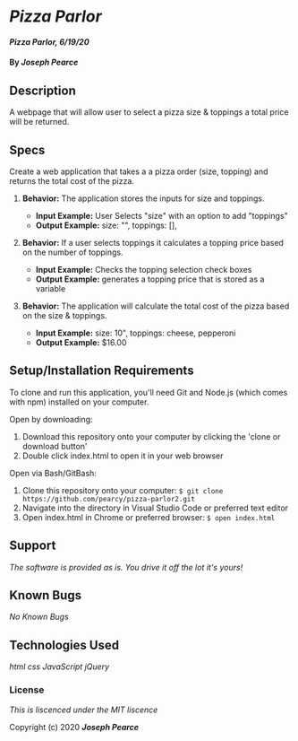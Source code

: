 # _Pizza Parlor_

#### _Pizza Parlor, 6/19/20_

#### By _**Joseph Pearce**_

## Description

A webpage that will allow user to select a pizza size & toppings a total price will be returned. 


## Specs

Create a web application that takes a a pizza order (size, topping) and returns the total cost of the pizza. 

1. **Behavior:** The application stores the inputs for size and toppings.
    * **Input Example:** User Selects "size" with an option to add "toppings"
    * **Output Example:** size: "", toppings: [], 

2. **Behavior:** If a user selects toppings it calculates a topping price based on the number of toppings.
    * **Input Example:** Checks the topping selection check boxes
    * **Output Example:** generates a topping price that is stored as a variable

3. **Behavior:** The application will calculate the total cost of the pizza based on the size & toppings. 
    * **Input Example:** size: 10", toppings: cheese, pepperoni
    * **Output Example:** $16.00


## Setup/Installation Requirements

To clone and run this application, you'll need Git and Node.js (which comes with npm) installed on your computer.

Open by downloading:
1. Download this repository onto your computer by clicking the 'clone or download button'
2. Double click index.html to open it in your web browser

Open via Bash/GitBash:
1. Clone this repository onto your computer:
`$ git clone https://github.com/pearcy/pizza-parlor2.git`
2. Navigate into the directory in Visual Studio Code or preferred text editor
3. Open index.html in Chrome or preferred browser:
`$ open index.html`


## Support

_The software is provided as is. You drive it off the lot it's yours!_


## Known Bugs

_No Known Bugs_


## Technologies Used

_html_
_css_
_JavaScript_
_jQuery_


### License

*This is liscenced under the MIT liscence*

Copyright (c) 2020 **_Joseph Pearce_**
